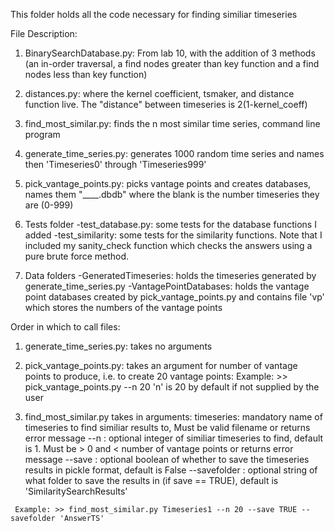 This folder holds all the code necessary for finding similiar timeseries

File Description:
   1. BinarySearchDatabase.py: From lab 10, with the addition of 3 methods (an in-order traversal, a find nodes greater than key    function and a find nodes less than key function)
   
   2. distances.py: where the kernel coefficient, tsmaker, and distance function live. The "distance" between timeseries is 2(1-kernel_coeff)

   3. find_most_similar.py: finds the n most similar time series, command line program

   4. generate_time_series.py: generates 1000 random time series and names then 'Timeseries0' through 'Timeseries999'

   5. pick_vantage_points.py: picks vantage points and creates databases, names them "____.dbdb" where the blank is the number timeseries they are (0-999)

   6. Tests folder 
    -test_database.py: some tests for the database functions I added
    -test_similarity: some tests for the similarity functions. Note that I included my sanity_check function which checks the answers using a pure brute force method.

   7. Data folders
    -GeneratedTimeseries: holds the timeseries generated by generate_time_series.py
    -VantagePointDatabases: holds the vantage point databases created by pick_vantage_points.py and contains file 'vp' which stores the numbers of the vantage points

    
Order in which to call files:
   1. generate_time_series.py: takes no arguments

   2. pick_vantage_points.py: takes an argument for number of vantage points to produce, i.e. to create 20 vantage points:
     Example: >> pick_vantage_points.py --n 20
     'n' is 20 by default if not supplied by the user
     
   3. find_most_similar.py takes in arguments:
     timeseries: mandatory name of timeseries to find similiar results to, Must be valid filename or returns error message
     --n : optional integer of similiar timeseries to find, default is 1. Must be > 0 and < number of vantage points or returns error message
     --save : optional boolean of whether to save the timeseries results in pickle format, default is False
     --savefolder : optional string of what folder to save the results in (if save == TRUE), default is 'SimilaritySearchResults'
     
     Example: >> find_most_similar.py Timeseries1 --n 20 --save TRUE --savefolder 'AnswerTS'

